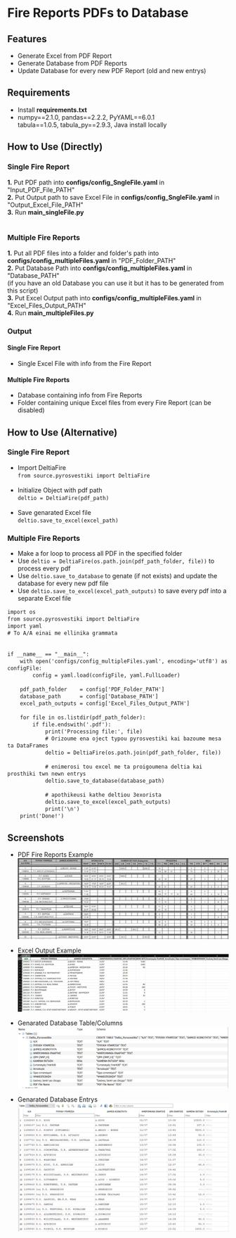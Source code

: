 # Fire Reports PDFs to Database


## Features
- Generate Excel from PDF Report
- Generate Database from PDF Reports
- Update Database for every new PDF Report (old and new entrys)

## Requirements
- Install **requirements.txt** <br />
- numpy==2.1.0, pandas==2.2.2, PyYAML==6.0.1 <br />
tabula==1.0.5, tabula_py==2.9.3, Java install locally


## How to Use (Directly)
### Single Fire Report
**1.** Put PDF path into **configs/config_SngleFile.yaml** in "Input_PDF_File_PATH" <br />
**2.** Put  Output path to save Excel File in **configs/config_SngleFile.yaml** in "Output_Excel_File_PATH" <br />
**3.** Run **main_singleFile.py** 
<br /><br />

### Multiple Fire Reports
**1.** Put all PDF files into a folder and folder's path into **configs/config_multipleFiles.yaml** in "PDF_Folder_PATH" <br />
**2.** Put Database Path into **configs/config_multipleFiles.yaml** in "Database_PATH"<br /> (if you have an old Database you can use it but it has to be generated from this script)<br />
**3.** Put Excel Output path into **configs/config_multipleFiles.yaml** in "Excel_Files_Output_PATH" <br />
**4.** Run **main_multipleFiles.py**

### Output
#### Single Fire Report
- Single Excel File with info from the Fire Report

#### Multiple Fire Reports
- Database containing info from Fire Reports
- Folder containing unique Excel files from every Fire Report (can be disabled)

## How to Use (Alternative)
### Single Fire Report
- Import DeltiaFire<br />
``
from source.pyrosvestiki import DeltiaFire
``<br /><br />
- Initialize Object with pdf path<br />
``deltio = DeltiaFire(pdf_path)
``<br /><br />
- Save genarated Excel file<br />
``
deltio.save_to_excel(excel_path)
``<br />
### Multiple Fire Reports
- Make a for loop to process all PDF in the specified folder
- Use ``deltio = DeltiaFire(os.path.join(pdf_path_folder, file))`` to process every pdf
- Use ``deltio.save_to_database`` to genate (if not exists) and update the database for every new pdf file
- Use ``deltio.save_to_excel(excel_path_outputs)`` to save every pdf into a separate Excel file
```
import os
from source.pyrosvestiki import DeltiaFire
import yaml
# To A/A einai me ellinika grammata


if __name__ == "__main__":
    with open('configs/config_multipleFiles.yaml', encoding='utf8') as configFile:
        config = yaml.load(configFile, yaml.FullLoader)

    pdf_path_folder    = config['PDF_Folder_PATH']
    database_path      = config['Database_PATH']
    excel_path_outputs = config['Excel_Files_Output_PATH']

    for file in os.listdir(pdf_path_folder):
        if file.endswith('.pdf'):
            print('Processing file:', file)
            # Orizoume ena oject typou pyrosvestiki kai bazoume mesa ta DataFrames
            deltio = DeltiaFire(os.path.join(pdf_path_folder, file))

            # enimerosi tou excel me ta proigoumena deltia kai prosthiki twn newn entrys
            deltio.save_to_database(database_path)
            
            # apothikeusi kathe deltiou 3exorista
            deltio.save_to_excel(excel_path_outputs)
            print('\n')
    print('Done!')
```

## Screenshots
- PDF Fire Reports Example
![Alt text](https://github.com/noa-beyond/burn-scar-mapping/blob/nikos/src/deltia_pyrosvstikis/screenshots/fire_pdf.png) <br />

- Excel Output Example
![Alt text](https://github.com/noa-beyond/burn-scar-mapping/blob/nikos/src/deltia_pyrosvstikis/screenshots/fire_excel.png) <br />

- Genarated Database Table/Columns
![Alt text](https://github.com/noa-beyond/burn-scar-mapping/blob/nikos/src/deltia_pyrosvstikis/screenshots/fire_database.png) <br />

 - Genarated Database Entrys
![Alt text](https://github.com/noa-beyond/burn-scar-mapping/blob/nikos/src/deltia_pyrosvstikis/screenshots/fire_database_2.png)


